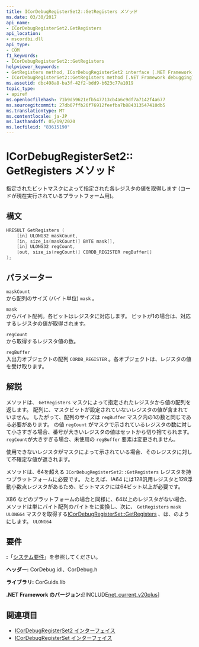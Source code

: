 ```yaml
---
title: ICorDebugRegisterSet2::GetRegisters メソッド
ms.date: 03/30/2017
api_name:
- ICorDebugRegisterSet2.GetRegisters
api_location:
- mscordbi.dll
api_type:
- COM
f1_keywords:
- ICorDebugRegisterSet2::GetRegisters
helpviewer_keywords:
- GetRegisters method, ICorDebugRegisterSet2 interface [.NET Framework debugging]
- ICorDebugRegisterSet2::GetRegisters method [.NET Framework debugging]
ms.assetid: dbc498a8-ba3f-42f2-bdd9-b623c77a1019
topic_type:
- apiref
ms.openlocfilehash: 71b9d59621efb547713cb4a6c9df7a7142f4a677
ms.sourcegitcommit: 27db07ffb26f76912feefba7b884313547410db5
ms.translationtype: MT
ms.contentlocale: ja-JP
ms.lasthandoff: 05/19/2020
ms.locfileid: "83615190"
---
```

# <a name="icordebugregisterset2getregisters-method"></a>ICorDebugRegisterSet2:: GetRegisters メソッド

指定されたビットマスクによって指定された各レジスタの値を取得します (コードが現在実行されているプラットフォーム用)。  
  
## <a name="syntax"></a>構文  
  
```cpp  
HRESULT GetRegisters (  
    [in] ULONG32 maskCount,  
    [in, size_is(maskCount)] BYTE mask[],  
    [in] ULONG32 regCount,  
    [out, size_is(regCount)] CORDB_REGISTER regBuffer[]  
);  
```  
  
## <a name="parameters"></a>パラメーター

 `maskCount`  
 から配列のサイズ (バイト単位) `mask` 。  
  
 `mask`  
 からバイト配列。各ビットはレジスタに対応します。 ビットが1の場合は、対応するレジスタの値が取得されます。  
  
 `regCount`  
 から取得するレジスタ値の数。  
  
 `regBuffer`  
 入出力オブジェクトの配列 `CORDB_REGISTER` 。各オブジェクトは、レジスタの値を受け取ります。  
  
## <a name="remarks"></a>解説

 メソッドは、 `GetRegisters` マスクによって指定されたレジスタから値の配列を返します。 配列に、マスクビットが設定されていないレジスタの値が含まれていません。 したがって、配列のサイズは `regBuffer` マスク内の1の数と同じである必要があります。 の値 `regCount` がマスクで示されているレジスタの数に対して小さすぎる場合、番号が大きいレジスタの値はセットから切り捨てられます。 `regCount`が大きすぎる場合、未使用の `regBuffer` 要素は変更されません。  
  
 使用できないレジスタがマスクによって示されている場合、そのレジスタに対して不確定な値が返されます。  
  
 メソッドは、64を超える `ICorDebugRegisterSet2::GetRegisters` レジスタを持つプラットフォームに必要です。 たとえば、IA64 には128汎用レジスタと128浮動小数点レジスタがあるため、ビットマスクには64ビット以上が必要です。  
  
 X86 などのプラットフォームの場合と同様に、64以上のレジスタがない場合、メソッドは単にバイト配列のバイトをに変換し、次に、 `GetRegisters` `mask` `ULONG64` マスクを取得する[ICorDebugRegisterSet::GetRegisters](icordebugregisterset-getregisters-method.md) 、は、のようにします。 `ULONG64`  
  
## <a name="requirements"></a>要件

 **:**「[システム要件](../../get-started/system-requirements.md)」を参照してください。  
  
 **ヘッダー:** CorDebug.idl、CorDebug.h  
  
 **ライブラリ:** CorGuids.lib  
  
 **.NET Framework のバージョン:**[!INCLUDE[net_current_v20plus](../../../../includes/net-current-v20plus-md.md)]  
  
## <a name="see-also"></a>関連項目

- [ICorDebugRegisterSet2 インターフェイス](icordebugregisterset2-interface.md)
- [ICorDebugRegisterSet インターフェイス](icordebugregisterset-interface.md)
